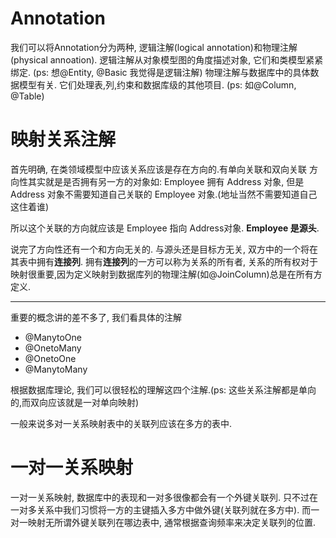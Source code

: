 # Annotation

我们可以将Annotation分为两种, 逻辑注解(logical annotation)和物理注解(physical annoation).
逻辑注解从对象模型图的角度描述对象, 它们和类模型紧紧绑定. (ps: 想@Entity, @Basic 我觉得是逻辑注解)
物理注解与数据库中的具体数据模型有关. 它们处理表,列,约束和数据库级的其他项目. (ps: 如@Column, @Table)

# 映射关系注解

首先明确, 在类领域模型中应该关系应该是存在方向的.有单向关联和双向关联
方向性其实就是是否拥有另一方的对象如: Employee 拥有 Address 对象,
但是 Address 对象不需要知道自己关联的 Employee 对象.(地址当然不需要知道自己这住着谁)

所以这个关联的方向就应该是 Employee 指向 Address对象. **Employee 是源头**.

说完了方向性还有一个和方向无关的. 与源头还是目标方无关, 双方中的一个将在其表中拥有**连接列**.
拥有**连接列**的一方可以称为关系的所有者,
关系的所有权对于映射很重要,因为定义映射到数据库列的物理注解(如@JoinColumn)总是在所有方定义.

---
重要的概念讲的差不多了, 我们看具体的注解

* @ManytoOne
* @OnetoMany
* @OnetoOne
* @ManytoMany

根据数据库理论, 我们可以很轻松的理解这四个注解.(ps: 这些关系注解都是单向的,而双向应该就是一对单向映射)

一般来说多对一关系映射表中的关联列应该在多方的表中.

# 一对一关系映射

一对一关系映射, 数据库中的表现和一对多很像都会有一个外键关联列.
只不过在一对多关系中我们习惯将一方的主键插入多方中做外键(关联列就在多方中).
而一对一映射无所谓外键关联列在哪边表中, 通常根据查询频率来决定关联列的位置.



